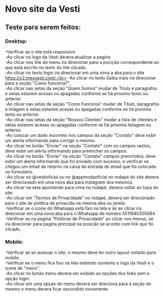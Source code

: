 <h1>Novo site da Vesti</h1>

<h2>Teste para serem feitos:</h2>

<h3>Desktop:</h3>

-Verificar se o site está responsivo<br>
-Ao clicar no logo da Vesti devera atualizar a pagina<br>
-Ao clicar nos link do menu ira direcionar para a pocição correspondente ao que está escrito no texto do link clicado.<br>
-Ao clicar no texto login ira direcionar em uma nova a aba para o site https://v2.meuvesti.com/.<br>
-Ao clicar no texto Saiba mais ira direcionar para a seção "Como funciona?".<br>
-Ao clicar nas setas da seção "Quem Somos" mudar de Titulo e paragrafos e setas estarem acesas ou apagadas conforme se há proximo texto ou anterior.<br>
-Ao clicar nas setas da seção "Como Funciona" mudar de Titulo, paragrafos e imagem e setas estarem acesas ou apagadas conforme se há proximo texto ou anterior.<br>
-Ao clicar nas setas da seção "Nossos Clientes" mudar a lista de clientes e setas estarem acesas ou apagadas conforme se há proxima listagem ou anterior.<br>
-Ao colocar um dado incorreto nos campos da seção "Contato" deve exbir um alerta informando para corrigir o mesmo.<br>
-Ao clicar no botão "Enviar" na seção "Contato" com os campos vazios, deve exbir um alerta informando para preencher os campos.<br>
-Ao clicar no botão "Enviar" na seção "Contato" campos prenchidos, deve exbir um alerta informando que foi enviado com sucesso, e verificar se chegou um email de retorno na caixa de entrada do email que foi colocado no formulario.<br>
-Ao clicar no @vestioficial ou no @appmodaoficial no rodapé do site devera ser direcionado em uma nova aba para instagram dos mesmos.<br>
-Ao clicar na seta apontando para cima no rodapé, devera voltar ao topa do site.<br>
-Ao clicar em "Termos de Privacidade" no rodapé, devera ser direcionado para o site de politica de privacida na mesma aba ou janela.<br>
-Verificar se o icone do Whatsapp está fixo na tela e se ao clicar ira direcionar em uma nova aba para o Whatsapp de número 5511940305684.<br>
-Verificar se na pagina "Politicas de Privacidade" ao clicar nos menus, se ira direcionar para pagina principal na posição se acordo com link que foi clicado.

<h3>Mobile:</h3>

-Verificar se ao acessar o site, o mesmo deve ter outro layout voltado para mobile.<br>
-Verificar se o menu fica fixo na tela exibindo somento o logo da Vesti e o icone de "menu".<br>
-Ao clicar no botão menu devera ser exibido as opções dos links sem a opção login.<br>
-Ao clicar em uma opção do menu devera ser direciona para a seção do mesmo o menu devera ficar escondido novamente.
